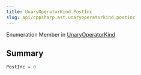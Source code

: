 ```yaml
---
title: UnaryOperatorKind.PostInc
slug: api/cppsharp.ast.unaryoperatorkind.postinc
---
```

Enumeration Member in [UnaryOperatorKind](/api/cppsharp/ast/unaryoperatorkind)

## Summary



```csharp
PostInc = 0
```

